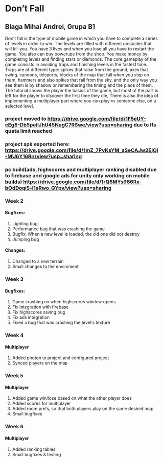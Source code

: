 # Don’t Fall
## Blaga Mihai Andrei, Grupa B1
Don’t fall is the type of mobile game in which you have to complete a series of levels in order to win. The levels are filled with different obstacles that will kill you. You have 3 lives and when you lose all you have to restart the game. You also can buy powerups from the shop. You make money by completing levels and finding stars or diamonds.
The core gameplay of the game consists in avoiding traps and finishing levels in the fastest time. Traps are of different type: spikes that raise from the ground, axes that swing, cannons, teleports, blocks of the map that fall when you step on them, hammers and also spikes that fall from the sky, and the only way you see them is by shadow or remembering the timing and the place of them. The tutorial shows the player the basics of the game, but most of the part is left for the player to discover the first time they die, There is also the idea of implementing a multiplayer part where you can play vs someone else, on a selected level.
### project moved to https://drive.google.com/file/d/1F5eUY-cEg8-Db5peiIJhU45NagC7RSwe/view?usp=sharing due to lfs quata limit reached
### project apk exported here: https://drive.google.com/file/d/1mZ_7PvKsYM_sSeCAJw2EjOj-MU6Y16Rn/view?usp=sharing
### pc build(ads, highscores and multiplayer ranking disabled due to firebase and google ads for unity only working on mobile builds) https://drive.google.com/file/d/1rQ6MYs966Rx-bOdDoqiS-l1sRwo_QYpv/view?usp=sharing
### Week 2
  #### Bugfixes: 
  1. Lighting bug
  2. Performance bug that was crashing the game
  3. Bugfix: When a new level is loaded, the old one did not destroy
  4. Jumping bug
  #### Changes: 
  1. Changed to a new terrain
  2. Small changes to the enviroment
### Week 3
  #### Bugfixes: 
  1. Game crashing on when highscores window opens
  2. Fix integration with firebase
  3. Fix highscores saving bug
  4. Fix ads integration
  5. Fixed a bug that was crashing the level's texture 
### Week 4
  #### Multiplayer
  1. Added photon to project and configured project
  2. Synced players on the map
### Week 5
  #### Multiplayer
  1. Added game win/lose based on what the other player does
  2. Added scores for multiplayer
  3. Added room prefs, so that both players play on the same desired map
  4. Small bugfixes
### Week 6
  #### Multiplayer
  1. Added ranking tables
  2. Small bugfixes & testing

